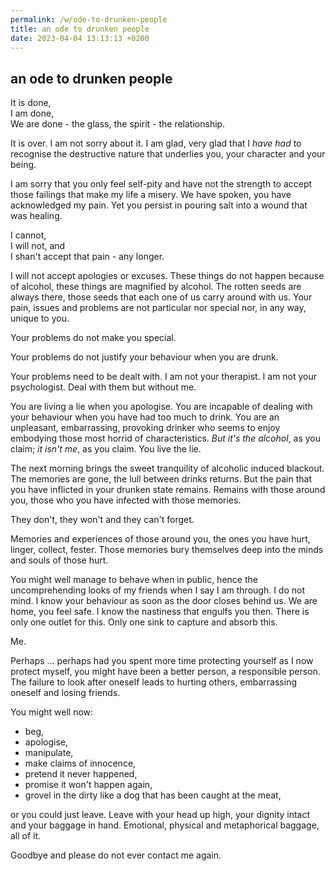 ```yaml
---
permalink: /w/ode-to-drunken-people
title: an ode to drunken people
date: 2023-04-04 13:13:13 +0200
---
```


## an ode to drunken people

It is done,  
I am done,     
We are done - the glass, the spirit - the relationship.

It is over. I am not sorry about it. I am glad, very glad that I *have had* to recognise the destructive nature that underlies you, your character and your being.

I am sorry that you only feel self-pity and have not the strength to accept those failings that make my life a misery. We have spoken, you have acknowledged my pain. Yet you persist in pouring salt into a wound that was healing. 

I cannot,  
I will not, and  
I shan't accept that pain - any longer.

I will not accept apologies or excuses. These things do not happen because of alcohol, these things are magnified by alcohol. The rotten seeds are always there, those seeds that each one of us carry around with us. Your pain, issues and problems are not particular nor special nor, in any way, unique to you. 

Your problems do not make you special.

Your problems do not justify your behaviour when you are drunk.

Your problems need to be dealt with. I am not your therapist. I am not your psychologist. Deal with them but without me.

You are living a lie when you apologise. You are incapable of dealing with your behaviour when you have had too much to drink. You are an unpleasant, embarrassing, provoking drinker who seems to enjoy embodying those most horrid of characteristics. *But it's the alcohol*, as you claim; *it isn't me*, as you claim. You live the lie.

The next morning brings the sweet tranquility of alcoholic induced blackout. The memories are gone, the lull between drinks returns. But the pain that you have inflicted in your drunken state remains. Remains with those around you, those who you have infected with those memories. 

They don't, they won't and they can't forget.

Memories and experiences of those around you, the ones you have hurt, linger, collect, fester. Those memories bury themselves deep into the minds and souls of those hurt.

You might well manage to behave when in public, hence the uncomprehending looks of my friends when I say I am through. I do not mind. I know your behaviour as soon as the door closes behind us. We are home, you feel safe. I know the nastiness that engulfs you then. There is only one outlet for this. Only one sink to capture and absorb this.

Me.

Perhaps ... perhaps had you spent more time protecting yourself as I now protect myself, you might have been a better person, a responsible person. The failure to look after oneself leads to hurting others, embarrassing oneself and losing friends.

You might well now:

- beg, 
- apologise,
- manipulate,
- make claims of innocence,
- pretend it never happened,
- promise it won't happen again,
- grovel in the dirty like a dog that has been caught at the meat,

or you could just leave. Leave with your head up high, your dignity intact and your baggage in hand. Emotional, physical and metaphorical baggage, all of it.

Goodbye and please do not ever contact me again.

